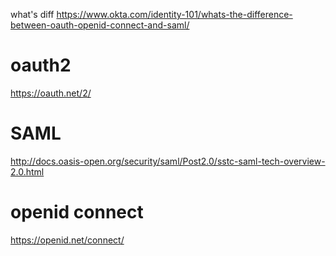 what's diff https://www.okta.com/identity-101/whats-the-difference-between-oauth-openid-connect-and-saml/

# oauth2
https://oauth.net/2/

# SAML
http://docs.oasis-open.org/security/saml/Post2.0/sstc-saml-tech-overview-2.0.html
# openid connect

https://openid.net/connect/